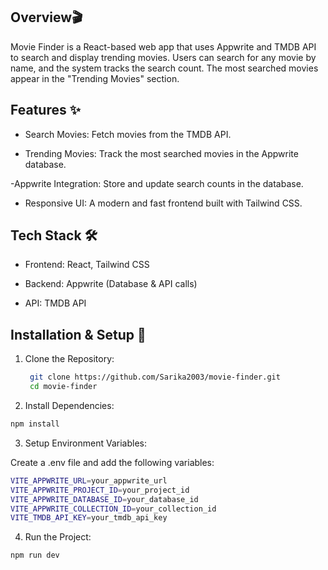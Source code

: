 ## Overview🎬

Movie Finder is a React-based web app that uses Appwrite and TMDB API to search and display trending movies. Users can search for any movie by name, and the system tracks the search count. The most searched movies appear in the "Trending Movies" section.

## Features ✨

 - Search Movies: Fetch movies from the TMDB API.

 - Trending Movies: Track the most searched movies in the Appwrite database.

 -Appwrite Integration: Store and update search counts in the database.

 - Responsive UI: A modern and fast frontend built with Tailwind CSS.

## Tech Stack 🛠️

 - Frontend: React, Tailwind CSS

 - Backend: Appwrite (Database & API calls)

 - API: TMDB API

## Installation & Setup 🚀

1. Clone the Repository:

   ```bash
    git clone https://github.com/Sarika2003/movie-finder.git
    cd movie-finder
    ```

2. Install Dependencies:

  ```bash
npm install
```

3. Setup Environment Variables:

Create a .env file and add the following variables:

 ```bash
VITE_APPWRITE_URL=your_appwrite_url
VITE_APPWRITE_PROJECT_ID=your_project_id
VITE_APPWRITE_DATABASE_ID=your_database_id
VITE_APPWRITE_COLLECTION_ID=your_collection_id
VITE_TMDB_API_KEY=your_tmdb_api_key
 ```

4. Run the Project:

 ```bash
npm run dev
 ```

